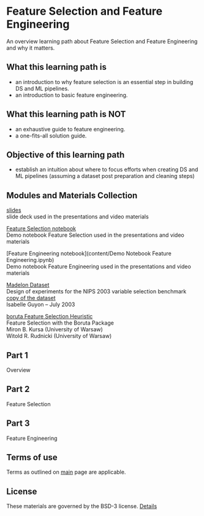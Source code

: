 # Feature Selection and Feature Engineering  

An overview learning path about Feature Selection and Feature Engineering and why it matters.  


## What this learning path is  
- an introduction to why feature selection is an essential step in building DS and ML pipelines.  
- an introduction to basic feature engineering.  

## What this learning path is NOT  
- an exhaustive guide to feature engineering.  
- a one-fits-all solution guide.  

## Objective of this learning path  
- establish an intuition about where to focus efforts when creating DS and ML pipelines (assuming a dataset post preparation and cleaning steps)


## Modules and Materials Collection  

[slides](content/FS_FE_slides.pdf)  
slide deck used in the presentations and video materials  

[Feature Selection notebook](content/Demo_Notebook_Feature_Selection.ipynb)  
Demo notebook Feature Selection used in the presentations and video materials

[Feature Engineering notebook](content/Demo Notebook Feature Engineering.ipynb)  
Demo notebook Feature Engineering used in the presentations and video materials  

[Madelon Dataset](content/papers/Dataset.pdf)  
Design of experiments for the NIPS 2003 variable selection benchmark [copy of the dataset](content/data/README.md)  
Isabelle Guyon – July 2003  

[boruta Feature Selection Heuristic](content/papers/v36i11.pdf)  
Feature Selection with the Boruta Package  
Miron B. Kursa (University of Warsaw)  
Witold R. Rudnicki (University of Warsaw)



## Part 1  

Overview  

## Part 2  

Feature Selection  

## Part 3  

Feature Engineering  

## Terms of use  

Terms as outlined on [main](../../README.md#terms-of-use) page are applicable.  

## License  

These materials are governed by the BSD-3 license. [Details](LICENSE)  


